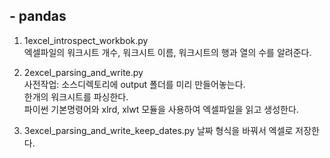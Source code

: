 ## - pandas

1. 1excel_introspect_workbok.py  
엑셀파일의 워크시트 개수, 워크시트 이름, 워크시트의 행과 열의 수를 알려준다.

2. 2excel_parsing_and_write.py  
사전작업: 소스디렉토리에 output 폴더를 미리 만들어놓는다.  
한개의 워크시트를 파싱한다.  
파이썬 기본명령어와 xlrd, xlwt 모듈을 사용하여 엑셀파일을 읽고 생성한다.

3. 3excel_parsing_and_write_keep_dates.py
날짜 형식을 바꿔서 엑셀로 저장한다.
